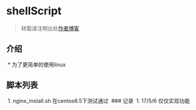# shellScript
> 转载请注明出处[作者博客](http://www.aiplay.top)

## 介绍
  * 为了更简单的使用linux
## 脚本列表
  1. nginx_install.sh 在centos6.5下测试通过
  ### 记录
  1. 17/5/6 仅仅实现功能
